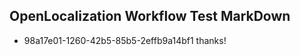 ## OpenLocalization Workflow Test MarkDown
* 98a17e01-1260-42b5-85b5-2effb9a14bf1 thanks!

<!--HONumber=Jul16_HO3-->


